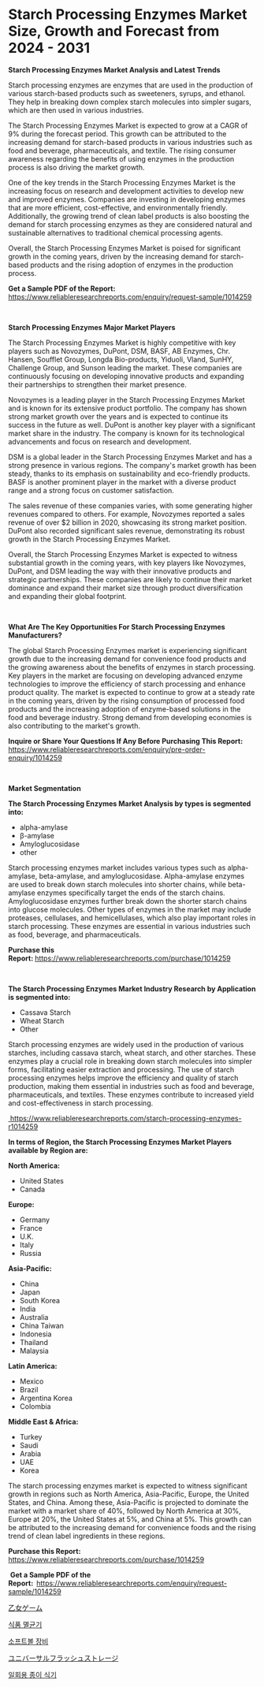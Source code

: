 <p><h1>Starch Processing Enzymes Market Size, Growth and Forecast from 2024 - 2031</h1></p><p><strong>Starch Processing Enzymes Market Analysis and Latest Trends</strong></p>
<p><p>Starch processing enzymes are enzymes that are used in the production of various starch-based products such as sweeteners, syrups, and ethanol. They help in breaking down complex starch molecules into simpler sugars, which are then used in various industries.</p><p>The Starch Processing Enzymes Market is expected to grow at a CAGR of 9% during the forecast period. This growth can be attributed to the increasing demand for starch-based products in various industries such as food and beverage, pharmaceuticals, and textile. The rising consumer awareness regarding the benefits of using enzymes in the production process is also driving the market growth.</p><p>One of the key trends in the Starch Processing Enzymes Market is the increasing focus on research and development activities to develop new and improved enzymes. Companies are investing in developing enzymes that are more efficient, cost-effective, and environmentally friendly. Additionally, the growing trend of clean label products is also boosting the demand for starch processing enzymes as they are considered natural and sustainable alternatives to traditional chemical processing agents.</p><p>Overall, the Starch Processing Enzymes Market is poised for significant growth in the coming years, driven by the increasing demand for starch-based products and the rising adoption of enzymes in the production process.</p></p>
<p><strong>Get a Sample PDF of the Report:&nbsp;</strong> <a href="https://www.reliableresearchreports.com/enquiry/request-sample/1014259">https://www.reliableresearchreports.com/enquiry/request-sample/1014259</a></p>
<p>&nbsp;</p>
<p><strong>Starch Processing Enzymes Major Market Players</strong></p>
<p><p>The Starch Processing Enzymes Market is highly competitive with key players such as Novozymes, DuPont, DSM, BASF, AB Enzymes, Chr. Hansen, Soufflet Group, Longda Bio-products, Yiduoli, Vland, SunHY, Challenge Group, and Sunson leading the market. These companies are continuously focusing on developing innovative products and expanding their partnerships to strengthen their market presence.</p><p>Novozymes is a leading player in the Starch Processing Enzymes Market and is known for its extensive product portfolio. The company has shown strong market growth over the years and is expected to continue its success in the future as well. DuPont is another key player with a significant market share in the industry. The company is known for its technological advancements and focus on research and development.</p><p>DSM is a global leader in the Starch Processing Enzymes Market and has a strong presence in various regions. The company's market growth has been steady, thanks to its emphasis on sustainability and eco-friendly products. BASF is another prominent player in the market with a diverse product range and a strong focus on customer satisfaction.</p><p>The sales revenue of these companies varies, with some generating higher revenues compared to others. For example, Novozymes reported a sales revenue of over $2 billion in 2020, showcasing its strong market position. DuPont also recorded significant sales revenue, demonstrating its robust growth in the Starch Processing Enzymes Market.</p><p>Overall, the Starch Processing Enzymes Market is expected to witness substantial growth in the coming years, with key players like Novozymes, DuPont, and DSM leading the way with their innovative products and strategic partnerships. These companies are likely to continue their market dominance and expand their market size through product diversification and expanding their global footprint.</p></p>
<p>&nbsp;</p>
<p><strong>What Are The Key Opportunities For Starch Processing Enzymes Manufacturers?</strong></p>
<p><p>The global Starch Processing Enzymes market is experiencing significant growth due to the increasing demand for convenience food products and the growing awareness about the benefits of enzymes in starch processing. Key players in the market are focusing on developing advanced enzyme technologies to improve the efficiency of starch processing and enhance product quality. The market is expected to continue to grow at a steady rate in the coming years, driven by the rising consumption of processed food products and the increasing adoption of enzyme-based solutions in the food and beverage industry. Strong demand from developing economies is also contributing to the market's growth.</p></p>
<p><strong>Inquire or Share Your Questions If Any Before Purchasing This Report:</strong> <a href="https://www.reliableresearchreports.com/enquiry/pre-order-enquiry/1014259">https://www.reliableresearchreports.com/enquiry/pre-order-enquiry/1014259</a></p>
<p>&nbsp;</p>
<p><strong>Market Segmentation</strong></p>
<p><strong>The Starch Processing Enzymes Market Analysis by types is segmented into:</strong></p>
<p><ul><li>alpha-amylase</li><li>β-amylase</li><li>Amyloglucosidase</li><li>other</li></ul></p>
<p><p>Starch processing enzymes market includes various types such as alpha-amylase, beta-amylase, and amyloglucosidase. Alpha-amylase enzymes are used to break down starch molecules into shorter chains, while beta-amylase enzymes specifically target the ends of the starch chains. Amyloglucosidase enzymes further break down the shorter starch chains into glucose molecules. Other types of enzymes in the market may include proteases, cellulases, and hemicellulases, which also play important roles in starch processing. These enzymes are essential in various industries such as food, beverage, and pharmaceuticals.</p></p>
<p><strong>Purchase this Report:&nbsp;</strong><a href="https://www.reliableresearchreports.com/purchase/1014259">https://www.reliableresearchreports.com/purchase/1014259</a></p>
<p>&nbsp;</p>
<p><strong>The Starch Processing Enzymes Market Industry Research by Application is segmented into:</strong></p>
<p><ul><li>Cassava Starch</li><li>Wheat Starch</li><li>Other</li></ul></p>
<p><p>Starch processing enzymes are widely used in the production of various starches, including cassava starch, wheat starch, and other starches. These enzymes play a crucial role in breaking down starch molecules into simpler forms, facilitating easier extraction and processing. The use of starch processing enzymes helps improve the efficiency and quality of starch production, making them essential in industries such as food and beverage, pharmaceuticals, and textiles. These enzymes contribute to increased yield and cost-effectiveness in starch processing.</p></p>
<p><a href="https://www.reliableresearchreports.com/starch-processing-enzymes-r1014259">&nbsp;https://www.reliableresearchreports.com/starch-processing-enzymes-r1014259</a></p>
<p><strong>In terms of Region, the Starch Processing Enzymes Market Players available by Region are:</strong></p>
<p>
    <p> <strong> North America: </strong>
        <ul>
            <li>United States</li>
            <li>Canada</li>
        </ul>
        </p> 
    <p> <strong> Europe: </strong>
        <ul>
            <li>Germany</li>
            <li>France</li>
            <li>U.K.</li>
            <li>Italy</li>
            <li>Russia</li>
        </ul>
        </p> 
    <p> <strong> Asia-Pacific: </strong>
        <ul>
            <li>China</li>
            <li>Japan</li>
            <li>South Korea</li>
            <li>India</li>
            <li>Australia</li>
            <li>China Taiwan</li>
            <li>Indonesia</li>
            <li>Thailand</li>
            <li>Malaysia</li>
        </ul>
        </p> 
    <p> <strong> Latin America: </strong>
        <ul>
            <li>Mexico</li>
            <li>Brazil</li>
            <li>Argentina Korea</li>
            <li>Colombia</li>
        </ul>
        </p> 
    <p> <strong> Middle East & Africa: </strong>
        <ul>
            <li>Turkey</li>
            <li>Saudi</li>
            <li>Arabia</li>
            <li>UAE</li>
            <li>Korea</li>
        </ul>
    </p>
    </p>
<p><p>The starch processing enzymes market is expected to witness significant growth in regions such as North America, Asia-Pacific, Europe, the United States, and China. Among these, Asia-Pacific is projected to dominate the market with a market share of 40%, followed by North America at 30%, Europe at 20%, the United States at 5%, and China at 5%. This growth can be attributed to the increasing demand for convenience foods and the rising trend of clean label ingredients in these regions.</p></p>
<p><strong>Purchase this Report: </strong><a href="https://www.reliableresearchreports.com/purchase/1014259">https://www.reliableresearchreports.com/purchase/1014259</a></p>
<p>&nbsp;<strong>Get a Sample PDF of the Report:&nbsp;&nbsp;</strong><a href="https://www.reliableresearchreports.com/enquiry/request-sample/1014259">https://www.reliableresearchreports.com/enquiry/request-sample/1014259</a></p>
<p><strong></strong></p>
<p><p><a href="https://medium.com/@peterpatel626/%E4%B9%99%E5%A5%B3%E3%82%B2%E3%83%BC%E3%83%A0%E5%B8%82%E5%A0%B4%E3%81%AE%E3%83%A1%E3%83%88%E3%83%AA%E3%82%AF%E3%82%B9%E3%82%92%E8%A7%A3%E8%AA%AD%E3%81%99%E3%82%8B-%E5%B8%82%E5%A0%B4%E3%82%B7%E3%82%A7%E3%82%A2-%E3%83%88%E3%83%AC%E3%83%B3%E3%83%89-%E6%88%90%E9%95%B7%E3%83%91%E3%82%BF%E3%83%BC%E3%83%B3-e128c93dc9e0">乙女ゲーム</a></p><p><a href="https://medium.com/@haroldwarren626/%EC%8B%9D%ED%92%88-%EC%82%B4%EA%B7%A0%EA%B8%B0-%EC%8B%9C%EC%9E%A5-%EC%84%B1%EA%B3%B5%EC%A0%81%EC%9D%B8-%EB%B9%84%EC%A6%88%EB%8B%88%EC%8A%A4-%EC%A0%84%EB%9E%B5%EC%9D%98-%EC%97%B4%EC%87%A0-2031%EB%85%84%EA%B9%8C%EC%A7%80%EC%9D%98-%EC%98%88%EC%B8%A1-5cff8fc6ef03">식품 멸균기</a></p><p><a href="https://github.com/Penelolack456456/Market-Research-Report-List-1/blob/main/879772949614.md">소프트볼 장비</a></p><p><a href="https://medium.com/@camerondowd204/%E3%83%A6%E3%83%8B%E3%83%90%E3%83%BC%E3%82%B5%E3%83%AB%E3%83%95%E3%83%A9%E3%83%83%E3%82%B7%E3%83%A5%E3%82%B9%E3%83%88%E3%83%AC%E3%83%BC%E3%82%B8%E5%B8%82%E5%A0%B4%E8%A6%8F%E6%A8%A1-cagr-%E3%83%88%E3%83%AC%E3%83%B3%E3%83%892024-2030-4b8d15882386">ユニバーサルフラッシュストレージ</a></p><p><a href="https://github.com/vsr06p4p49/Market-Research-Report-List-2/blob/main/899801649613.md">일회용 종이 식기</a></p></p>